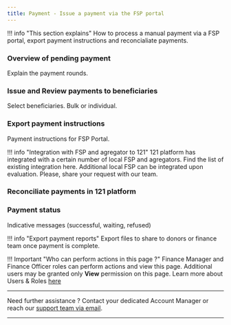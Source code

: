 ```yaml
---
title: Payment - Issue a payment via the FSP portal
---
```


!!! info "This section explains"
    How to process a manual payment via a FSP portal, export payment instructions and reconcialiate payments.


### **Overview of pending payment**

Explain the payment rounds.

### **Issue and Review payments to beneficiaries**

Select beneficiaries. Bulk or individual.

### **Export payment instructions**

Payment instructions for FSP Portal.

!!! info "Integration with FSP and agregator to 121"
    121 platform has integrated with a certain number of local FSP and agregators. Find the list of existing integration here.
    Additional local FSP can be integrated upon evaluation. Please, share your request with our team.

### **Reconciliate payments in 121 platform**


### **Payment status**
Indicative messages (successful, waiting, refused)

!!! info "Export payment reports"
    Export files to share to donors or finance team once payment is complete.


!!! Important "Who can perform actions in this page ?"
    Finance Manager and Finance Officer roles can perform actions and view this page. 
    Additional users may be granted only **View** permission on this page. Learn more about Users & Roles [here](../users/users-roles-page.md)

___
Need further assistance ? Contact your dedicated Account Manager or reach our <a href="mailto:support@121.global">support team via email</a>.
___